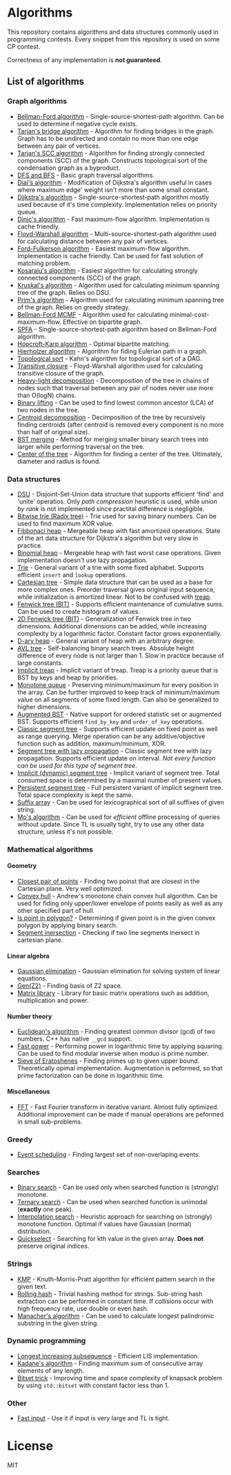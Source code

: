 # Algorithms
This repository contains algorithms and data structures commonly used in programming contests. Every snippet from this repository is used on some CP contest.

Correctness of any implementation is __not guaranteed__.

## List of algorithms
### Graph algorithms
* [Bellman-Ford algorithm](https://github.com/4eyes4u/Algorithms/blob/master/Graphs/Bellman-Ford.cpp) - Single-source-shortest-path algorithm. Can be used to determine if negative cycle exists.
* [Tarjan's bridge algorithm](https://github.com/4eyes4u/Algorithms/blob/master/Graphs/Bridges.cpp) - Algorithm for finding bridges in the graph. Graph has to be undirected and contain no more than one edge between any pair of vertices.
* [Tarjan's SCC algorithm](https://github.com/4eyes4u/Algorithms/blob/master/Graphs/Tarjan.cpp) - Algorithm for finding strongly connected components (SCC) of the graph. Constructs topological sort of the condensation graph as a byproduct.
* [DFS and BFS](https://github.com/4eyes4u/Algorithms/blob/master/Graphs/DFS-BFS.cpp) - Basic graph traversal algorithms.
* [Dial's algorithm](https://github.com/4eyes4u/Algorithms/blob/master/Graphs/Dial.cpp) - Modification of Dijkstra's algorithm useful in cases where maximum edge' weight isn't more than some small constant.
* [Dijkstra's algorithm](https://github.com/4eyes4u/Algorithms/blob/master/Graphs/Dijkstra.cpp) - Single-source-shortest-path algorithm mostly used because of it's time complexity. Implementation relies on priority queue.
* [Dinic's algorithm](https://github.com/4eyes4u/Algorithms/blob/master/Graphs/Dinic.cpp) - Fast maximum-flow algorithm. Implementation is cache friendly.
* [Floyd-Warshall algorithm](https://github.com/4eyes4u/Algorithms/blob/master/Graphs/FloydWashall.cpp) - Multi-source-shortest-path algorithm used for calculating distance between any pair of vertices.
* [Ford-Fulkerson algorithm](https://github.com/4eyes4u/Algorithms/blob/master/Graphs/Ford-Fulkerson.cpp) - Easiest maximum-flow algorithm. Implementation is cache friendly. Can be used for fast solution of matching problem.
* [Kosaraju's algorithm](https://github.com/4eyes4u/Algorithms/blob/master/Graphs/Kosaraju.cpp) - Easiest algorithm for calculating strongly connected components (SCC) of the graph.
* [Kruskal's algorithm](https://github.com/4eyes4u/Algorithms/blob/master/Graphs/Kruskal.cpp) - Algorithm used for calculating minimum spanning tree of the graph. Relies on DSU.
* [Prim's algorithm](https://github.com/4eyes4u/Algorithms/blob/master/Graphs/Prim.cpp) - Algorithm used for calculating minimum spanning tree of the graph. Relies on greedy strategy.
* [Bellman-Ford MCMF](https://github.com/4eyes4u/Algorithms/blob/master/Graphs/MCMF.cpp) - Algorithm used for calculating minimal-cost-maximum-flow. Effective on bipartite graph.
* [SPFA](https://github.com/4eyes4u/Algorithms/blob/master/Graphs/SPFA.cpp) - Single-source-shortest-path algorithm based on Bellman-Ford algorithm.
* [Hopcroft-Karp algorithm](https://github.com/4eyes4u/Algorithms/blob/master/Graphs/HopcroftKarp.cpp) - Optimal bipartite matching.
* [Hierholzer algorithm](https://github.com/4eyes4u/Algorithms/blob/master/Graphs/Hierholzer.cpp) - Algorithm for fiding Eulerian path in a graph.
* [Topological sort](https://github.com/4eyes4u/Algorithms/blob/master/Graphs/TopoSort.cpp) - Kahn's algorithm for topological sort of a DAG.
* [Transitive closure](https://github.com/4eyes4u/Algorithms/blob/master/Graphs/TransitiveClosure.cpp) - Floyd-Warshall algorithm used for calculating transitive closure of the graph.
* [Heavy-light decomposition](https://github.com/4eyes4u/Algorithms/blob/master/Graphs/Tree/HLD.cpp) - Decomposition of the tree in chains of nodes such that traversal between any pair of nodes never use more than O(logN) chains.
* [Binary lifting](https://github.com/4eyes4u/Algorithms/blob/master/Graphs/Tree/LCA.cpp) - Can be used to find lowest common ancestor (LCA) of two nodes in the tree.
* [Centroid decomposition](https://github.com/4eyes4u/Algorithms/blob/master/Graphs/Tree/CentroidDecomposition.cpp) - Decimposition of the tree by recursively finding centroids (after centroid is removed every component is no more than half of original size).
* [BST merging](https://github.com/4eyes4u/Algorithms/blob/master/Graphs/Tree/MergingBST.cpp) - Method for merging smaller binary search trees into larger while performing traversal on the tree.
* [Center of the tree](https://github.com/4eyes4u/Algorithms/blob/master/Graphs/Tree/Center.cpp) - Algorithm for finding a center of the tree. Ultimately, diameter and radius is found.

### Data structures
* [DSU](https://github.com/4eyes4u/Algorithms/blob/master/DataStructures/DSU.cpp) - Disjoint-Set-Union data structure that supports efficient 'find' and 'unite' operatios. Only *path compression* heuristic is used, while *union by rank* is not implemented since practital difference is negligible.
* [Bitwise trie (Radix tree)](https://github.com/4eyes4u/Algorithms/blob/master/DataStructures/BitwiseTrie.cpp) - Trie used for saving binary numbers. Can be used to find maximum XOR value.
* [Fibbonaci heap](https://github.com/4eyes4u/Algorithms/blob/master/DataStructures/FibbonaciHeap.cpp) - Mergeable heap with fast amortized operations. State of the art data structure for Dijkstra's algorithm but very slow in practice.
* [Binomial heap](https://github.com/4eyes4u/Algorithms/blob/master/DataStructures/BinomialHeap.cpp) - Mergeable heap with fast worst case operations. Given implementation doesn't use lazy propagation.
* [Trie](https://github.com/4eyes4u/Algorithms/blob/master/DataStructures/Trie.cpp) - General variant of a trie with some fixed alphabet. Supports efficient `insert` and `lookup` operations.
* [Cartesian tree](https://github.com/4eyes4u/Algorithms/blob/master/DataStructures/CartesianTree.cpp) - Simple data structure that can be used as a base for more complex ones. Preorder traversal gives original input sequence, while initialization is amortized linear. Not to be confused with [treap](https://github.com/4eyes4u/Algorithms/blob/master/DataStructures/ImplicitTreap.cpp).
* [Fenwick tree (BIT)](https://github.com/4eyes4u/Algorithms/blob/master/DataStructures/FenwickTree.cpp) - Supports efficient maintenance of cumulative sums. Can be used to create histogram of values.
* [2D Fenwick tree (BIT)](https://github.com/4eyes4u/Algorithms/blob/master/DataStructures/FenwickTree2D.cpp) - Generalization of Fenwick tree in two dimensions. Additional dimensions can be added, while increasing complexity by a logarithmic factor. Constant factor grows exponentially.
* [D-ary heap](https://github.com/4eyes4u/Algorithms/blob/master/DataStructures/Heap.cpp) - General variant of heap with an arbitrary degree.
* [AVL tree](https://github.com/4eyes4u/Algorithms/blob/master/DataStructures/AVL.cpp) - Self-balancing binary search trees. Absolute height difference of every node is not larger than 1. Slow in practice because of large constants.
* [Implicit treap](https://github.com/4eyes4u/Algorithms/blob/master/DataStructures/ImplicitTreap.cpp) - Implicit variant of treap. Treap is a priority queue that is BST by keys and heap by priorities.
* [Monotone queue](https://github.com/4eyes4u/Algorithms/blob/master/DataStructures/MonotoneQueue.cpp) - Preserving minimum/maximum for every position in the array. Can be further improved to keep track of minimum/maximum value on all segments of some fixed length. Can also be generalized to higher dimensions.
* [Augmented BST](https://github.com/4eyes4u/Algorithms/blob/master/DataStructures/OrderedStatisticSet.cpp) - Native support for ordered statistic set or augmented BST. Supports efficient `find_by_key` and `order_of_key` operations.
* [Classic segment tree](https://github.com/4eyes4u/Algorithms/blob/master/DataStructures/SegmentTree.cpp) - Supports efficient update on fixed point as well as range querying. Merge operation can be any additive/objective function such as addition, maximum/minimum, XOR.
* [Segment tree with lazy propagation](https://github.com/4eyes4u/Algorithms/blob/master/DataStructures/SegmentTreeLazy.cpp) - Classic segment tree with lazy propagation. Supports efficient update on interval. *Not every function can be used for this type of segment tree*.
* [Implicit (dynamic) segment tree](https://github.com/4eyes4u/Algorithms/blob/master/DataStructures/ImplicitSegmentTree.cpp) - Implicit variant of segment tree. Total consumed space is determined by a maximal number of present values.
* [Persistent segment tree](https://github.com/4eyes4u/Algorithms/blob/master/DataStructures/PersistentSegmentTree.cpp) - Full persistent variant of implicit segment tree. Total space complexity is kept the same.
* [Suffix array](https://github.com/4eyes4u/Algorithms/blob/master/DataStructures/SuffixArray.cpp) - Can be used for lexicographical sort of all suffixes of given string.
* [Mo's algorithm](https://github.com/4eyes4u/Algorithms/blob/master/DataStructures/Mo.cpp) - Can be used for *efficient* offline processing of queries without update. Since TL is usually tight, try to use any other data structure, unless it's not possible.

### Mathematical algorithms
#### Geometry
* [Closest pair of points](https://github.com/4eyes4u/Algorithms/blob/master/Math/Geometry/ClosestPairOfPoints.cpp) - Finding two poinst that are closest in the Cartesian plane. Very well optimized.
* [Convex hull](https://github.com/4eyes4u/Algorithms/blob/master/Math/Geometry/ConvexHull.cpp) - Andrew's monotone chain convex hull algorithm. Can be used for fiding only upper/lower envelope of points easily as well as any other specified part of hull.
* [Is point in polygon?](https://github.com/4eyes4u/Algorithms/blob/master/Math/Geometry/PointInConvexPolygon.cpp) - Determining if given point is in the given convex polygon by applying binary search.
* [Segment inersection](https://github.com/4eyes4u/Algorithms/blob/master/Math/Geometry/SegmentIntersection.cpp) - Checking if two line segments inersect in cartesian plane.
#### Linear algebra
* [Gaussian elimination](https://github.com/4eyes4u/Algorithms/blob/master/Math/LinearAlgebra/GaussianElimination.cpp) - Gaussian elimination for solving system of linear equations.
* [Gen(Z2)](https://github.com/4eyes4u/Algorithms/blob/master/Math/LinearAlgebra/GeneratorOfZ2.cpp) - Finding basis of Z2 space.
* [Matrix library](https://github.com/4eyes4u/Algorithms/blob/master/Math/LinearAlgebra/Matrix.cpp) - Library for basic matrix operations such as addition, multiplication and power.
#### Number theory
* [Euclidean's algorithm](https://github.com/4eyes4u/Algorithms/blob/master/Math/NumberTheory/Euclidean.cpp) - Finding greatest common divisor (gcd) of two numbers. C++ has native `__gcd` support.
* [Fast power](https://github.com/4eyes4u/Algorithms/blob/master/Math/NumberTheory/ExponentialBySquaring.cpp) - Performing power in logarithmic time by applying squaring. Can be used to find modular inverse when moduo is prime number.
* [Sieve of Eratoshenes](https://github.com/4eyes4u/Algorithms/blob/master/Math/NumberTheory/SieveOfEratoshenes.cpp) - Finding primes up to given upper bound. Theoretically opimal implementation. Augmentation is peformed, so that prime factorization can be done in logarithmic time.
#### Miscellaneous
* [FFT](https://github.com/4eyes4u/Algorithms/blob/master/Math/FFT.cpp) - Fast Fourier transform in iterative variant. Almost fully optimized. Additional improvement can be made if manual operations are peformed in small sub-problems.

### Greedy
* [Event scheduling](https://github.com/4eyes4u/Algorithms/tree/master/Greedy) - Finding largest set of non-overlaping events.

### Searches
* [Binary search](https://github.com/4eyes4u/Algorithms/blob/master/Searches/BinarySearch.cpp) - Can be used only when searched function is (strongly) monotone.
* [Ternary search](https://github.com/4eyes4u/Algorithms/blob/master/Searches/TernarySearch.cpp) - Can be used when searched function is unimodal (__exactly__ one peak).
* [Interpolation search](https://github.com/4eyes4u/Algorithms/blob/master/Searches/InterpolationSearch.cpp) - Heuristic approach for searching on (strongly) monotone function. Optimal if values have Gaussian (normal) distribution.
* [Quickselect](https://github.com/4eyes4u/Algorithms/blob/master/Searches/Quickselect.cpp) - Searching for kth value in the given array. __Does not__ preserve original indices.

### Strings
* [KMP](https://github.com/4eyes4u/Algorithms/blob/master/Strings/KMP.cpp) - Knuth-Morris-Pratt algorithm for efficient pattern search in the given text.
* [Rolling hash](https://github.com/4eyes4u/Algorithms/blob/master/Strings/RollingHash.cpp) - Trivial hashing method for strings. Sub-string hash extraction can be performed in constant time. If collisions occur with high frequency rate, use double or even hash.
* [Manacher's algorithm](https://github.com/4eyes4u/Algorithms/blob/master/Strings/Manacher.cpp) - Can be used to calculate longest palindromic substring in the given string.

### Dynamic programming
* [Longest increasing subsequence](https://github.com/4eyes4u/Algorithms/blob/master/DynamicProgramming/LIS.cpp) - Efficient LIS implementation.
* [Kadane's algorithm](https://github.com/4eyes4u/Algorithms/blob/master/DynamicProgramming/Kadane.cpp) - Finding maximum sum of consecutive array elements of any length.
* [Bitset trick](https://github.com/4eyes4u/Algorithms/blob/master/DynamicProgramming/BitsetTrick.cpp) - Improving time and space complexity of knapsack problem by using `std::bitset` with constant factor less than 1.

### Other
* [Fast input](https://github.com/4eyes4u/Algorithms/tree/master/Other) - Use it if input is very large and TL is tight.

# License
MIT
